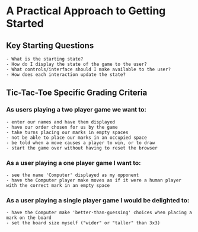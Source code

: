 # A Practical Approach to Getting Started

## Key Starting Questions


    - What is the starting state?
    - How do I display the state of the game to the user?
    - What controls/interface should I make available to the user?
    - How does each interaction update the state?

## Tic-Tac-Toe Specific Grading Criteria

### As users playing a two player game we want to:

    - enter our names and have them displayed
    - have our order chosen for us by the game
    - take turns placing our marks in empty spaces
    - not be able to place our marks in an occupied space
    - be told when a move causes a player to win, or to draw
    - start the game over without having to reset the browser

### As a user playing a one player game I want to:

    - see the name 'Computer' displayed as my opponent
    - have the Computer player make moves as if it were a human player with the correct mark in an empty space

### As a user playing a single player game I would be delighted to:

    - have the Computer make 'better-than-guessing' choices when placing a mark on the board
    - set the board size myself ("wider" or "taller" than 3x3)
